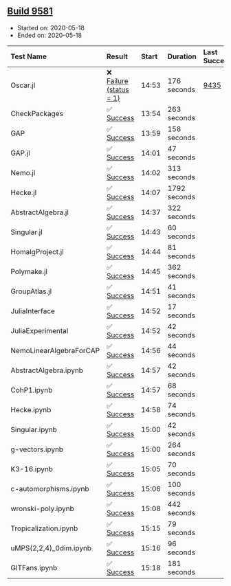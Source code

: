 ## [Build 9581](https://oscarci.mathematik.uni-kl.de/job/oscar/9581/)

* Started on: 2020-05-18
* Ended on: 2020-05-18

| Test Name    | Result | Start | Duration | Last Success | First Failure |
|:-------------|:-------|:------|:---------|:-------------|:--------------|
| Oscar.jl | ❌ [Failure (status = 1)](https://oscarci.mathematik.uni-kl.de/job/oscar/9581/artifact/logs/build-9581/Oscar.jl.log) | 14:53 | 176 seconds | [9435](https://oscarci.mathematik.uni-kl.de/job/oscar/9435/) | [9436](https://oscarci.mathematik.uni-kl.de/job/oscar/9436/) |
| CheckPackages | ✅ [Success](https://oscarci.mathematik.uni-kl.de/job/oscar/9581/artifact/logs/build-9581/CheckPackages.log) | 13:54 | 263 seconds |  |  |
| GAP | ✅ [Success](https://oscarci.mathematik.uni-kl.de/job/oscar/9581/artifact/logs/build-9581/GAP.log) | 13:59 | 158 seconds |  |  |
| GAP.jl | ✅ [Success](https://oscarci.mathematik.uni-kl.de/job/oscar/9581/artifact/logs/build-9581/GAP.jl.log) | 14:01 | 47 seconds |  |  |
| Nemo.jl | ✅ [Success](https://oscarci.mathematik.uni-kl.de/job/oscar/9581/artifact/logs/build-9581/Nemo.jl.log) | 14:02 | 313 seconds |  |  |
| Hecke.jl | ✅ [Success](https://oscarci.mathematik.uni-kl.de/job/oscar/9581/artifact/logs/build-9581/Hecke.jl.log) | 14:07 | 1792 seconds |  |  |
| AbstractAlgebra.jl | ✅ [Success](https://oscarci.mathematik.uni-kl.de/job/oscar/9581/artifact/logs/build-9581/AbstractAlgebra.jl.log) | 14:37 | 322 seconds |  |  |
| Singular.jl | ✅ [Success](https://oscarci.mathematik.uni-kl.de/job/oscar/9581/artifact/logs/build-9581/Singular.jl.log) | 14:43 | 60 seconds |  |  |
| HomalgProject.jl | ✅ [Success](https://oscarci.mathematik.uni-kl.de/job/oscar/9581/artifact/logs/build-9581/HomalgProject.jl.log) | 14:44 | 81 seconds |  |  |
| Polymake.jl | ✅ [Success](https://oscarci.mathematik.uni-kl.de/job/oscar/9581/artifact/logs/build-9581/Polymake.jl.log) | 14:45 | 362 seconds |  |  |
| GroupAtlas.jl | ✅ [Success](https://oscarci.mathematik.uni-kl.de/job/oscar/9581/artifact/logs/build-9581/GroupAtlas.jl.log) | 14:51 | 41 seconds |  |  |
| JuliaInterface | ✅ [Success](https://oscarci.mathematik.uni-kl.de/job/oscar/9581/artifact/logs/build-9581/JuliaInterface.log) | 14:52 | 17 seconds |  |  |
| JuliaExperimental | ✅ [Success](https://oscarci.mathematik.uni-kl.de/job/oscar/9581/artifact/logs/build-9581/JuliaExperimental.log) | 14:52 | 42 seconds |  |  |
| NemoLinearAlgebraForCAP | ✅ [Success](https://oscarci.mathematik.uni-kl.de/job/oscar/9581/artifact/logs/build-9581/NemoLinearAlgebraForCAP.log) | 14:56 | 44 seconds |  |  |
| AbstractAlgebra.ipynb | ✅ [Success](https://oscarci.mathematik.uni-kl.de/job/oscar/9581/artifact/logs/build-9581/AbstractAlgebra.ipynb.log) | 14:57 | 42 seconds |  |  |
| CohP1.ipynb | ✅ [Success](https://oscarci.mathematik.uni-kl.de/job/oscar/9581/artifact/logs/build-9581/CohP1.ipynb.log) | 14:57 | 68 seconds |  |  |
| Hecke.ipynb | ✅ [Success](https://oscarci.mathematik.uni-kl.de/job/oscar/9581/artifact/logs/build-9581/Hecke.ipynb.log) | 14:58 | 74 seconds |  |  |
| Singular.ipynb | ✅ [Success](https://oscarci.mathematik.uni-kl.de/job/oscar/9581/artifact/logs/build-9581/Singular.ipynb.log) | 15:00 | 42 seconds |  |  |
| g-vectors.ipynb | ✅ [Success](https://oscarci.mathematik.uni-kl.de/job/oscar/9581/artifact/logs/build-9581/g-vectors.ipynb.log) | 15:00 | 264 seconds |  |  |
| K3-16.ipynb | ✅ [Success](https://oscarci.mathematik.uni-kl.de/job/oscar/9581/artifact/logs/build-9581/K3-16.ipynb.log) | 15:05 | 70 seconds |  |  |
| c-automorphisms.ipynb | ✅ [Success](https://oscarci.mathematik.uni-kl.de/job/oscar/9581/artifact/logs/build-9581/c-automorphisms.ipynb.log) | 15:06 | 100 seconds |  |  |
| wronski-poly.ipynb | ✅ [Success](https://oscarci.mathematik.uni-kl.de/job/oscar/9581/artifact/logs/build-9581/wronski-poly.ipynb.log) | 15:08 | 442 seconds |  |  |
| Tropicalization.ipynb | ✅ [Success](https://oscarci.mathematik.uni-kl.de/job/oscar/9581/artifact/logs/build-9581/Tropicalization.ipynb.log) | 15:15 | 79 seconds |  |  |
| uMPS(2,2,4)_0dim.ipynb | ✅ [Success](https://oscarci.mathematik.uni-kl.de/job/oscar/9581/artifact/logs/build-9581/uMPS-2-2-4-_0dim.ipynb.log) | 15:16 | 96 seconds |  |  |
| GITFans.ipynb | ✅ [Success](https://oscarci.mathematik.uni-kl.de/job/oscar/9581/artifact/logs/build-9581/GITFans.ipynb.log) | 15:18 | 181 seconds |  |  |
